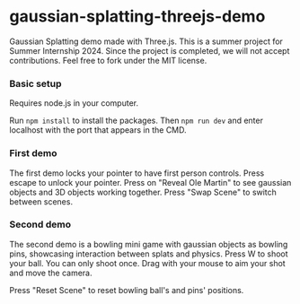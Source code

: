 # gaussian-splatting-threejs-demo
Gaussian Splatting demo made with Three.js. This is a summer project for Summer Internship 2024. Since the project is completed, we will not accept contributions. Feel free to fork under the MIT license.

### Basic setup

Requires node.js in your computer.

Run `npm install` to install the packages. Then `npm run dev` and enter localhost with the port that appears in the CMD.

### First demo

The first demo locks your pointer to have first person controls. Press escape to unlock your pointer. Press on "Reveal Ole Martin" to see gaussian objects and 3D objects working together. Press "Swap Scene" to switch between scenes.

### Second demo

The second demo is a bowling mini game with gaussian objects as bowling pins, showcasing interaction between splats and physics. Press W to shoot your ball. You can only shoot once. Drag with your mouse to aim your shot and move the camera.

Press "Reset Scene" to reset bowling ball's and pins' positions.

